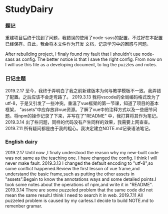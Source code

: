 # StudyDairy
### 题记
重建项目后终于找到了问题，我错误的使用了node-sass的配置，不过好在本配置已经保存。自此，我会将本文件作为开发
文档，记录学习中的困惑与问题。

After rebuilding project, I finaly found my fault that I shouldn't use node-sass as config. The 
better notice is that I save the right config. From now on I will use this file as a developing
document, to log the puzzles and notes.
### 日记主题
2019.2.17
至今，我终于弄明白了我之前新建版本为何与教学模板不一致。我弄错了配置。之后应该不会走弯路了。
2019.3.13
我将vscode的全局编码格式改为了utf-8，于是又引发了一些冲突。重温了vue框架的第一节课，知道了项目的基本框架，
"assets"中应存放非vue资源。了解了vue中的注释方式以及一些细节问题。将npm的操作记录了下来，并写在了"README"
中，我打算将其作为笔记。
2019.3.14
出了些问题，同样的代码没有产生同样的效果，我需要上网查查。
2019.7.11
所有疑问都是由于我的粗心。我决定建立NOTE.md记录语法笔记。
### English dairy
2019.2.17
Until now ,I finaly understood the reason why my new-built code was not same as the teaching one.
I have changed the config. I think I will never make fault. 
2019.3.13
I changed the default encoding to "utf-8",so some conflict happened.Review the first lesson of vue
frame,and understand the basic frame,such as putting the other assets in "assets".Begain to know the
annotations ways and some detailed points.I took some notes about the operations of npm,and write it
in "README".
2019.3.14
There are some puzzeled problem that the same code did not mean the same result.I think I need to search
it in web.
2019.7.11
All puzzeled problem is caused by my carless.I decide to build NOTE.md to remenber gramar.